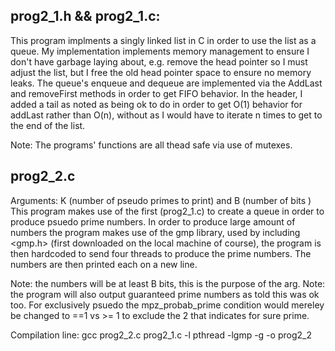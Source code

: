 ## prog2_1.h && prog2_1.c:
   This program implments a singly linked list in C in order to use the list
   as a queue. My implementation implements memory management to ensure I don't
   have garbage laying about, e.g. remove the head pointer so I must adjust the list, but
   I free the old head pointer space to ensure no memory leaks.
   The queue's enqueue and dequeue are implemented via the AddLast and removeFirst methods in order to get FIFO behavior.
   In the header, I added a tail as noted as being ok to do in order to get O(1)
   behavior for addLast rather than O(n), without as I would have to iterate n
   times to get to the end of the list.
    
   Note: The programs' functions are all thead safe via use of mutexes.
    
## prog2_2.c
   Arguments: K (number of pseudo primes to print) and B (number of bits )
   This program makes use of the first (prog2_1.c) to create a queue in order to 
   produce psuedo prime numbers. In order to produce large amount of numbers
   the program makes use of the gmp library, used by including <gmp.h> (first downloaded on the local machine of course),
   the program is then hardcoded to send four threads to produce the prime numbers.
   The numbers are then printed each on a new line.
    
   Note: the numbers will be at least B bits, this is the purpose of the arg. 
   Note: the program will also output guaranteed prime numbers as told this was ok too.
   For exclusively psuedo the mpz_probab_prime condition would mereley be changed to ==1 vs >= 1
   to exclude the 2 that indicates for sure prime.
    
    
   Compilation line: gcc prog2_2.c prog2_1.c -l pthread -lgmp  -g -o  prog2_2
    

    
